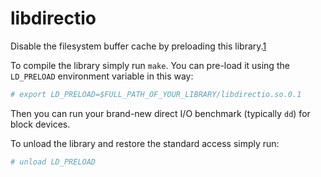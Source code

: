 libdirectio
===========

Disable the filesystem buffer cache by preloading this library.[1](http://arighi.blogspot.co.uk/2007/04/how-to-bypass-buffer-cache-in-linux.html)

To compile the library simply run `make`. You can pre-load it using the `LD_PRELOAD` environment variable in this way:

```bash
# export LD_PRELOAD=$FULL_PATH_OF_YOUR_LIBRARY/libdirectio.so.0.1
```

Then you can run your brand-new direct I/O benchmark (typically `dd`) for block devices.

To unload the library and restore the standard access simply run:
```bash
# unload LD_PRELOAD
```
